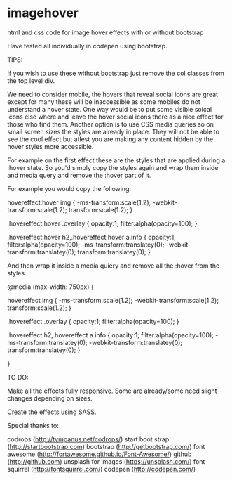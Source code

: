 # imagehover
html and css code for image hover effects with or without bootstrap

Have tested all individually in codepen using bootstrap.

TIPS:

If you wish to use these without bootstrap just remove the col classes from the top level div.

We need to consider mobile, the hovers that reveal social icons are great except for many these will be inaccessible as some mobiles do not understand a hover state. One way would be to put some visible soical icons else where and leave the hover social icons there as a nice effect for those who find them. Another option is to use CSS media queries so on small screen sizes the styles are already in place. They will not be able to see the cool effect but atlest you are making any content hidden by the hover styles more accessible.

For example on the first effect these are the styles that are applied during a :hover state. So you'd simply copy the styles again and wrap them inside and media query and remove the :hover part of it.

For example you would copy the following:

hovereffect:hover img {
-ms-transform:scale(1.2);
-webkit-transform:scale(1.2);
transform:scale(1.2);
}

.hovereffect:hover .overlay {
opacity:1;
filter:alpha(opacity=100);
}

.hovereffect:hover h2,.hovereffect:hover a.info {
opacity:1;
filter:alpha(opacity=100);
-ms-transform:translatey(0);
-webkit-transform:translatey(0);
transform:translatey(0);
}


And then wrap it inside a media quiery and remove all the :hover from the styles.

@media (max-width: 750px) {

 hovereffect img {
 -ms-transform:scale(1.2);
 -webkit-transform:scale(1.2);
 transform:scale(1.2);
 }

 .hovereffect .overlay {
 opacity:1;
 filter:alpha(opacity=100);
 }

 .hovereffect h2,.hovereffect a.info {
 opacity:1;
 filter:alpha(opacity=100);
 -ms-transform:translatey(0);
 -webkit-transform:translatey(0);
 transform:translatey(0);
 }

}


TO DO:

Make all the effects fully responsive. Some are already/some need slight changes depending on sizes.

Create the effects using SASS.



Special thanks to:
 
codrops (http://tympanus.net/codrops/)
start boot strap (http://startbootstrap.com)
bootstrap (http://getbootstrap.com/)
font awesome (http://fortawesome.github.io/Font-Awesome/)
github (http://github.com)
unsplash for images (https://unsplash.com/)
font squirrel (http://fontsquirrel.com/)
codepen (http://codepen.com/)
